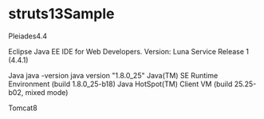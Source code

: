 struts13Sample
==============
Pleiades4.4

Eclipse Java EE IDE for Web Developers.
Version: Luna Service Release 1 (4.4.1)

Java
java -version
java version "1.8.0_25"
Java(TM) SE Runtime Environment (build 1.8.0_25-b18)
Java HotSpot(TM) Client VM (build 25.25-b02, mixed mode)

Tomcat8
